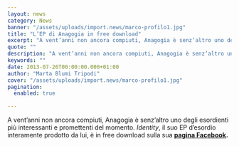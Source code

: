 ```yaml
---
layout: news
category: News
banner: "/assets/uploads/import.news/marco-profilo1.jpg"
title: "L’EP di Anagogia in free download"
excerpt: "A vent’anni non ancora compiuti, Anagogia è senz’altro uno degli esordienti più interessanti e promettenti del momento. Identity, il suo EP d’esordio interamente prodotto da lui, è in free download sulla sua pagina Facebook"
quote: ""
description: "A vent’anni non ancora compiuti, Anagogia è senz’altro uno degli esordienti più interessanti e promettenti del momento. Identity, il suo EP d’esordio interamente prodotto da lui, è in free download sulla sua pagina Facebook"
keywords: ""
date: 2013-07-26T00:00:00.000+01:00
author: "Marta Blumi Tripodi"
cover: "/assets/uploads/import.news/marco-profilo1.jpg"
pagination:
  enabled: true

---
```


A vent’anni non ancora compiuti, Anagogia è senz’altro uno degli esordienti più interessanti e promettenti del momento. _Identity_, il suo EP d’esordio interamente prodotto da lui, è in free download sulla sua **[pagina Facebook](https://www.facebook.com/Anagogiaofficial?fref=ts "https://www.facebook.com/Anagogiaofficial?fref=ts").**